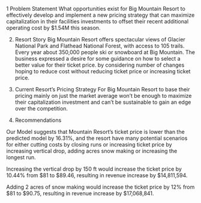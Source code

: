 
 1 Problem Statement
What opportunities exist for Big Mountain Resort to effectively develop and implement a new pricing strategy that can maximize capitalization in their facilities investments to offset their recent additional operating cost by $1.54M this season.

2. Resort Story
Big Mountain Resort offers spectacular views of Glacier National Park and Flathead National Forest, with access to 105 trails. Every year about 350,000 people ski or snowboard at Big Mountain. The business expressed a desire for some guidance on how to select a better value for their ticket price. by considering number of changes hoping to reduce cost without reducing ticket price or increasing ticket price.

3. Current Resort’s Pricing Strategy
For Big Mountain Resort to base their pricing mainly on just the market average won’t be enough to maximize their capitalization investment and can’t be sustainable to gain an edge over the competition. 

4. Recommendations

Our Model suggests that Mountain Resort’s ticket price is lower than the predicted model by 16.31%, and the resort have many potential scenarios for either cutting costs by closing runs or increasing ticket price by increasing vertical drop, adding acres snow making or increasing the longest run.

Increasing the vertical drop by 150 ft would increase the ticket price by 10.44% from $81 to $89.46, resulting in revenue increase by $14,811,594.

Adding 2 acres of snow making would increase the ticket price by 12% from $81 to $90.75, resulting in revenue increase by $17,068,841.





